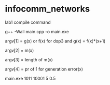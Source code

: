# infocomm_networks
lab1 compile command

g++ -Wall main.cpp -o main.exe

argv[1] = g(x) or f(x) for dop3 and g(x) = f(x)*(x+1)

argv[2] = m(x)

argv[3] = length of m(x)

argv[4] = pr of 1 for generation error(x)

main.exe 1011 10001 5 0.5
